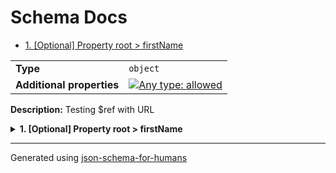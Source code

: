 # Schema Docs

- [1. [Optional] Property root > firstName](#firstName)

|                           |                                                                                                                                   |
| ------------------------- | --------------------------------------------------------------------------------------------------------------------------------- |
| **Type**                  | `object`                                                                                                                          |
| **Additional properties** | [![Any type: allowed](https://img.shields.io/badge/Any%20type-allowed-green)](# "Additional Properties of any type are allowed.") |

**Description:** Testing $ref with URL

<details>
<summary>
<strong> <a name="firstName"></a>1. [Optional] Property root > firstName</strong>  

</summary>
<blockquote>

|                |                                                                                                                             |
| -------------- | --------------------------------------------------------------------------------------------------------------------------- |
| **Type**       | `string`                                                                                                                    |
| **Defined in** | https://raw.githubusercontent.com/coveooss/json-schema-for-humans/main/docs/examples/cases/basic.json#/properties/firstName |

**Description:** The person's first name.

</blockquote>
</details>

----------------------------------------------------------------------------------------------------------------------------
Generated using [json-schema-for-humans](https://github.com/coveooss/json-schema-for-humans)